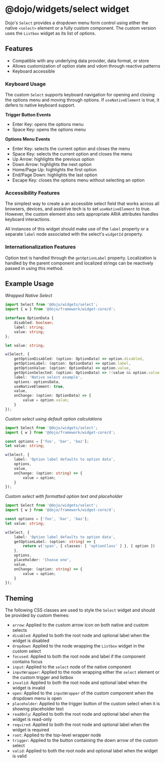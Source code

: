 # @dojo/widgets/select widget

Dojo's `Select` provides a dropdown menu form control using either the native `<select>` element or a fully custom component. The custom version uses the `Listbox` widget as its list of options.

## Features

- Compatible with any underlying data provider, data format, or store
- Allows customization of option state and vdom through reactive patterns
- Keyboard accessible

### Keyboard Usage

The custom `Select` supports keyboard navigation for opening and closing the options menu and moving through options. If `useNativeElement` is true, it defers to native keyboard support.

**Trigger Button Events**

- Enter Key: opens the options menu
- Space Key: opens the options menu

**Options Menu Events**

- Enter Key: selects the current option and closes the menu
- Space Key: selects the current option and closes the menu
- Up Arrow: highlights the previous option
- Down Arrow: highlights the next option
- Home/Page Up: highlights the first option
- End/Page Down: highlights the last option
- Escape Key: closes the options menu without selecting an option

### Accessibility Features

The simplest way to create a an accessible select field that works across all browsers, devices, and assistive tech is to set `useNativeElement` to true. However, the custom element also sets appropriate ARIA attributes handles keyboard interactions.

All instances of this widget should make use of the `label` property or a separate `label` node associated with the select's `widgetId` property.

### Internationalization Features

Option text is handled through the `getOptionLabel` property. Localization is handled by the parent component and localized strings can be reactively passed in using this method.

## Example Usage

*Wrapped Native Select*
```typescript
import Select from '@dojo/widgets/select';
import { w } from '@dojo/framework/widget-core/d';

interface OptionData {
	disabled: boolean;
	label: string;
	value: string;
};

let value: string;

w(Select, {
	getOptionDisabled: (option: OptionData) => option.disabled,
	getOptionLabel: (option: OptionData) => option.label,
	getOptionValue: (option: OptionData) => option.value,
	getOptionSelected: (option: OptionData) => !!value && option.value === value,
	label: 'Native select example',
	options: optionsData,
	useNativeElement: true,
	value,
	onChange: (option: OptionData) => {
		value = option.value;
	}
});
```

*Custom select using default option calculations*
```typescript
import Select from '@dojo/widgets/select';
import { w } from '@dojo/framework/widget-core/d';

const options = ['foo', 'bar', 'baz'];
let value: string;

w(Select, {
	label: 'Option label defaults to option data',
	options,
	value,
	onChange: (option: string) => {
		value = option;
	}
});
```

*Custom select with formatted option text and placeholder*
```typescript
import Select from '@dojo/widgets/select';
import { w } from '@dojo/framework/widget-core/d';

const options = ['foo', 'bar', 'baz'];
let value: string;

w(Select, {
	label: 'Option label defaults to option data',
	getOptionLabel: (option: string) => {
		return v('span', { classes: [ 'optionClass' ] }, [ option ])
	},
	options,
	placeholder: 'Choose one',
	value,
	onChange: (option: string) => {
		value = option;
	}
});
```

## Theming

The following CSS classes are used to style the `Select` widget and should be provided by custom themes:

- `arrow`: Applied to the custom arrow icon on both native and custom selects
- `disabled`: Applied to both the root node and optional label when the widget is disabled
- `dropdown`: Applied to the node wrapping the `Listbox` widget in the custom select
- `focused`: Applied to both the root node and label if the component contains focus
- `input`: Applied to the `select` node of the native component
- `inputWrapper`: Applied to the node wrapping either the `select` element or the custom trigger and listbox
- `invalid`: Applied to both the root node and optional label when the widget is invalid
- `open`: Applied to the `inputWrapper` of the custom component when the dropdown menu is open
- `placeholder`: Applied to the trigger button of the custom select when it is showing placeholder text
- `readOnly`: Applied to both the root node and optional label when the widget is read-only
- `required`: Applied to both the root node and optional label when the widget is required
- `root`: Applied to the top-level wrapper node
- `trigger`: Applied to the button containing the down arrow of the custom select
- `valid`: Applied to both the root node and optional label when the widget is valid
